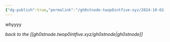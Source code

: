 ```yaml
---
{"dg-publish":true,"permalink":"/gh0stnode-twop0intfive-xyz/2024-10-02-whyyyy/","title":"Why are posts not posting when I tell them to post?","created":"2024-10-13T16:32:48.000-04:00","updated":"2024-10-13T16:38:53.000-04:00"}
---
```



whyyyy



*back to the [[gh0stnode.twop0intfive.xyz/gh0stnode\|gh0stnode]]*